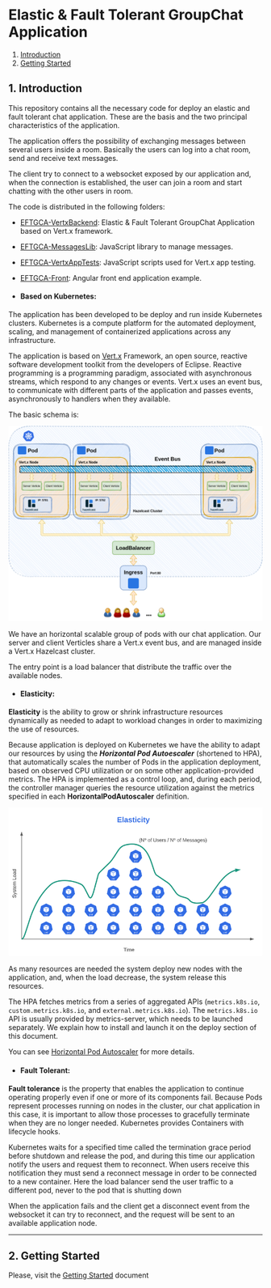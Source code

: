 # Elastic & Fault Tolerant GroupChat Application



1. [ Introduction ](#intro)
2. [ Getting Started ](#gettinstarted) 

<a name="intro"></a>

## **1. Introduction**

This repository contains all the necessary code for deploy an elastic and fault tolerant chat application. These are the basis and the two principal characteristics of the application. 

The application offers the possibility of exchanging messages between several users inside a room. Basically the users can log into a chat room, send and receive text messages.

The client try to connect to a websocket exposed by our application and, when the connection is established, the user can join a room and start chatting with the other users in room.

The code is distributed in the following folders:

* [EFTGCA-VertxBackend](EFTGCA-VertxBackend): Elastic & Fault Tolerant GroupChat Application based on Vert.x framework.

* [EFTGCA-MessagesLib](EFTGCA-MessagesLib): JavaScript library to manage messages.

* [EFTGCA-VertxAppTests](EFTGCA-VertxAppTests): JavaScript scripts used for Vert.x app testing.

* [EFTGCA-Front](EFTGCA-Front): Angular front end application example.


- #### Based on Kubernetes:

The application has been developed to be deploy and run inside Kubernetes clusters. Kubernetes is a compute platform for the automated deployment, scaling, and management of containerized applications across any infrastructure.

The application is based on [Vert.x](https://vertx.io/) Framework, an open source, reactive software development toolkit from the developers of Eclipse. Reactive programming is a programming paradigm, associated with asynchronous streams, which respond to any changes or events. Vert.x uses an event bus, to communicate with different parts of the application and passes events, asynchronously to handlers when they available.

The basic schema is:

![](./Documents/images/startPoint.png)

We have an horizontal scalable group of pods with our chat application. Our server and client Verticles share a Vert.x event bus, and are managed inside a Vert.x Hazelcast cluster. 

The entry point is a load balancer that distribute the traffic over the available nodes.



- #### Elasticity:

**Elasticity** is the ability to grow or shrink infrastructure resources dynamically as needed to adapt to workload changes in order to  maximizing the use of resources. 

Because  application is deployed on Kubernetes we have the ability to adapt our resources by using the ***Horizontal Pod Autoescaler*** (shortened to HPA), that automatically scales the number of Pods in the application deployment, based on observed CPU utilization or on some other application-provided metrics. The HPA is implemented as a control loop, and, during each period, the controller manager queries the resource utilization against the metrics specified in each **HorizontalPodAutoscaler** definition.

<img src=".\Documents\images\elasticity.png" style="zoom:60%;text-align:left" />

As many resources are needed the system deploy new nodes with the application, and, when the load decrease, the system release this resources.

The HPA fetches metrics from a series of aggregated APIs (`metrics.k8s.io`, `custom.metrics.k8s.io`, and `external.metrics.k8s.io`). The `metrics.k8s.io` API is usually provided by metrics-server, which needs to be launched separately. We explain how to install and launch it on the deploy section of this document.

You can see [Horizontal Pod Autoscaler](hhttps://kubernetes.io/docs/tasks/run-application/horizontal-pod-autoscale/) for more details.



- #### Fault Tolerant:

**Fault tolerance** is the property that enables the application to continue operating properly even if one or more of its components fail. Because Pods represent processes running on nodes in the cluster, our chat application in this case, it is important to allow those processes to gracefully terminate when they are no longer needed. Kubernetes provides Containers with lifecycle hooks.

Kubernetes waits for a specified time called the termination grace period before shutdown and release the pod, and during this time our application notify the users and request them to reconnect. When users receive this notification they must send a reconnect message in order to be connected to a new container. Here the load balancer send the user traffic to a different pod, never to the pod that is shutting down

When the application fails and the client get a disconnect event from the websocket it can try to reconnect, and the request will be sent to an available application node.



---



<a name="gettingstarted"></a>

## **2. Getting Started**

Please, visit the [Getting Started](./Documents/GettingStarted.md) document

